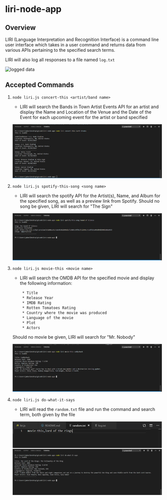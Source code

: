 # liri-node-app

## Overview

LIRI (Language Interpretation and Recognition Interface) is a command line user interface which takes in a user command and returns data from various APIs pertaining to the specified search terms.

LIRI will also log all responses to a file named `log.txt`

![logged data](./assets/logged-data.png)

## Accepted Commands

1. `node liri.js concert-this <artist/band name>`

    * LIRI will search the Bands in Town Artist Events API for an artist and display the Name and Location of the Venue and the Date of the Event for each upcoming event for the artist or band specified

    ![concert-this function](./assets/concert-this.png)

2. `node liri.js spotify-this-song <song name>`

    * LIRI will search the spotify API for the Artist(s), Name, and Album for the specified song, as well as a preview link from Spotify. Should no song be given, LIRI will search for "The Sign"

    ![spotify-this-song function](./assets/spotify-this-song.png)

3. `node liri.js movie-this <movie name>`

    * LIRI will search the OMDB API for the specified movie and display the following information:
        ```
         * Title
         * Release Year
         * IMDB Rating
         * Rotten Tomatoes Rating
         * Country where the movie was produced
         * Language of the movie
         * Plot
         * Actors
        ```
    Should no movie be given, LIRI will search for "Mr. Nobody"

    ![movie-this function](./assets/movie-this.png)

4. `node liri.js do-what-it-says`

    * LIRI will read the `random.txt` file and run the command and search term, both given by the file

    ![do-what-it-says input](./assets/random-data.png)
    ![do-what-it-says function](./assets/do-what-it-says.png)